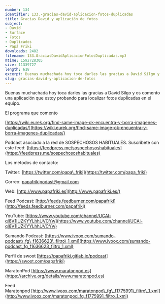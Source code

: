 ```yaml
---
number: 134
identifier: 133.-gracias-david-aplicacion-fotos-duplicadas
title: Gracias David y aplicación de fotos
subject:
- David
- Surface
- Fotos
- Duplicados
- Papá Friki
downloads: 2482
filename: 133.GraciasDavidAplicacionFotosDuplicadas.mp3
mtime: 1592728305
size: 11339727
length: 618
excerpt: Buenas muchachada hoy toca darles las gracias a David Silgo y os comento una aplicación que estoy probando para localizar fotos duplicadas en el equip
slug: gracias-david-y-aplicacion-de-fotos
---
```

Buenas muchachada hoy toca darles las gracias a David Silgo y os comento una aplicación que estoy probando para localizar fotos duplicadas en el equipo.  

El programa que comento

[https://wiki.eurek.org/find-same-image-ok-encuentra-y-borra-imagenes-duplicadas/](https://wiki.eurek.org/find-same-image-ok-encuentra-y-borra-imagenes-duplicadas/)

Podcast asociado a la red de SOSPECHOSOS HABITUALES. Suscríbete con este feed: [https://feedpress.me/sospechososhabituales](https://feedpress.me/sospechososhabituales)  

Los métodos de contacto:  

Twitter: [https://twitter.com/papa\_friki](https://twitter.com/papa_friki)

Correo: [papafrikipodast@gmail.com](https://archive.org/details/papafrikipodast@gmail.com)

Web: [http://www.papafriki.es](http://www.papafriki.es/)

Feed Podcast: [http://feeds.feedburner.com/papafriki](http://feeds.feedburner.com/papafriki)

YouTube: [https://www.youtube.com/channel/UCAl-ql8V1IUZKYYLhhUVCYw](https://www.youtube.com/channel/UCAl-ql8V1IUZKYYLhhUVCYw)  

Sumando Podcast: [https://www.ivoox.com/sumando-podcast\_fg\_f1636623\_filtro\_1.xml](https://www.ivoox.com/sumando-podcast_fg_f1636623_filtro_1.xml)

Perfil de swoot [https://papafriki.gitlab.io/podcast](https://swoot.com/papafriki)

MaratonPod [https://www.maratonpod.es](https://archive.org/details/www.maratonpod.es)

Feed Maratonpod [http://www.ivoox.com/maratonpod\_fg\_f1775991\_filtro\_1.xml](http://www.ivoox.com/maratonpod_fg_f1775991_filtro_1.xml)